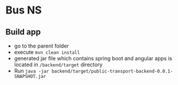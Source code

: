 # Bus NS

## Build app
* go to the parent folder
* execute `mvn clean install`
* generated jar file which contains spring boot and angular apps is located in `/backend/target` directory
* Run `java -jar backend/target/public-transport-backend-0.0.1-SNAPSHOT.jar`
